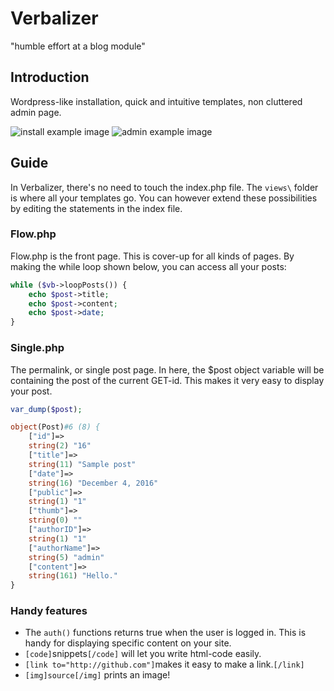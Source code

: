 # Verbalizer
"humble effort at a blog module"

## Introduction

Wordpress-like installation, quick and intuitive templates, non cluttered admin page.

![install example image](https://retarded.fish/verbrepoimages/install.PNG?)
![admin example image](https://retarded.fish/verbrepoimages/dashboard.PNG?)

## Guide
In Verbalizer, there's no need to touch the index.php file. The ``views\`` folder is where all your templates go. You can however extend these possibilities by editing the statements in the index file. 

### Flow.php
Flow.php is the front page. This is cover-up for all kinds of pages.
By making the while loop shown below, you can access all your posts:
```php
while ($vb->loopPosts()) {
    echo $post->title;
    echo $post->content;
    echo $post->date;
}
```

### Single.php
The permalink, or single post page.
In here, the $post object variable will be containing the post of the current GET-id.
This makes it very easy to display your post.
```php
var_dump($post);

object(Post)#6 (8) {
    ["id"]=>
    string(2) "16"
    ["title"]=>
    string(11) "Sample post"
    ["date"]=>
    string(16) "December 4, 2016"
    ["public"]=>
    string(1) "1"
    ["thumb"]=>
    string(0) ""
    ["authorID"]=>
    string(1) "1"
    ["authorName"]=>
    string(5) "admin"
    ["content"]=>
    string(161) "Hello."
}
```

### Handy features
- The ``auth()`` functions returns true when the user is logged in. This is handy for displaying specific content on your site.
- ``[code]``snippets``[/code]`` will let you write html-code easily.
- ``[link to="http://github.com"]``makes it easy to make a link.``[/link]``
- ``[img]source[/img]`` prints an image!
